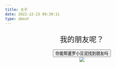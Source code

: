 ```yaml
---
title: 关于
date: 2022-12-23 09:39:11
type: about
---
```


<link rel="stylesheet" href="/css/button.css">

<div style="text-align: center; position: relative; width: 100%; user-select: none;">
    <div style="width: 100%; font-size: 1.5rem; line-height: 4rem;" id="text">我的朋友呢？</div>
    <button class="button" onclick="const self = this.classList.add('button_cannot_seen'); document.querySelector('.sob').classList.remove('sob_hidden'); document.querySelector('#text').innerText = '破案了，原来暹罗小豆泥没有朋友';">你能帮暹罗小豆泥找到朋友吗</button>
    <div style="width: 100%; display: flex; justify-content: space-around;">
        <img class="sob sob_hidden" src="https://wp.pdcong.top/f/8p6cR/icon2.jpg">
    </div>
</div>